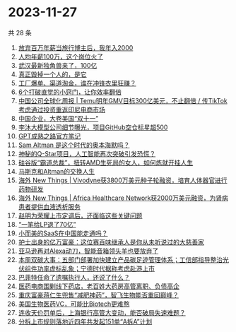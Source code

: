 # 2023-11-27

共 28 条

<!-- BEGIN 36KR -->
<!-- 最后更新时间 2023-11-27 06:03:19 +0800 -->
1. [放弃百万年薪当旅行博主后，我年入2000](https://36kr.com/p/2533347822348039)
1. [人均年薪100万，这个岗位火了](https://36kr.com/p/2534503812572933)
1. [武汉最新独角兽来了，100亿](https://36kr.com/p/2533466489906689)
1. [真正毁掉一个人的，是它](https://36kr.com/p/2533742356407815)
1. [工厂爆单、渠道淘金，谁在冲锋衣里狂赚？](https://36kr.com/p/2533539340641792)
1. [6个打破直觉的小窍门，让你效率翻倍](https://36kr.com/p/2496906166802309)
1. [中国公司全球化周报 | Temu明年GMV目标300亿美元，不止翻倍 / 传TikTok考虑通过投资重返印尼电商市场](https://36kr.com/p/2533490728888072)
1. [中国企业，大卷美国“双十一”](https://36kr.com/p/2533558847940352)
1. [李沐大模型公司细节曝光，项目GitHub空仓标星超500](https://36kr.com/p/2534606109550342)
1. [GPT成熟之路官方笔记](https://36kr.com/p/2534605952345864)
1. [Sam Altman 是这个时代的奥本海默吗？](https://36kr.com/p/2534604127233536)
1. [神秘的Q-Star项目，人工智能再次突破引发恐慌？](https://36kr.com/p/2533173975541257)
1. [硅谷版“霸道总裁”，扭转AMD生死局的女人，如何炼就开挂人生](https://36kr.com/p/2533649208223497)
1. [马斯克和Altman的交换人生](https://36kr.com/p/2533555865526400)
1. [海外 New Things | Vivodyne获3800万美元种子轮融资，培育人体器官进行药物研发](https://36kr.com/p/2531728182208005)
1. [海外 New Things | Africa Healthcare Network获2000万美元融资，为肾病患者提供血液透析服务](https://36kr.com/p/2531093157324292)
1. [赵明为荣耀上市定调后，还面临这些关键问题](https://36kr.com/p/2533741523199751)
1. [“一笔给LP退了70亿”](https://36kr.com/p/2533416896440066)
1. [小而美的SaaS在中国能走通吗？](https://36kr.com/p/2431440332468229)
1. [护士出身的亿万富豪：这位赛百味继承人是你从未听说过的大慈善家](https://36kr.com/p/2533314104878850)
1. [亚马逊再对Alexa动刀，智能音箱领头羊也要放弃了](https://36kr.com/p/2533522899805958)
1. [本周双碳大事：五部门部署加快建立产品碳足迹管理体系；工信部指导整治光伏组件功率虚标乱象；宁德时代据称考虑赴港上市](https://36kr.com/p/2534863803672072)
1. [巴菲特任命了遗嘱执行人，还说了什么？](https://36kr.com/p/2533184414885384)
1. [医药电商围剿线下药店，老百姓大药房高管离职、负债高企](https://36kr.com/p/2533643154005890)
1. [重庆富豪蒋仁生兜售“减肥神药”，智飞生物能否重回巅峰？](https://36kr.com/p/2534418735112065)
1. [美国生物医药VC，可能比Biotech更难熬](https://36kr.com/p/2534364088067849)
1. [连收天价罚单后，上海银行高管大变动，能否破局失速难题？](https://36kr.com/p/2533640659067013)
1. [分拆上市规则落地近四年共发起151单“A拆A”计划](https://36kr.com/p/2532114230699523)
<!-- END 36KR -->